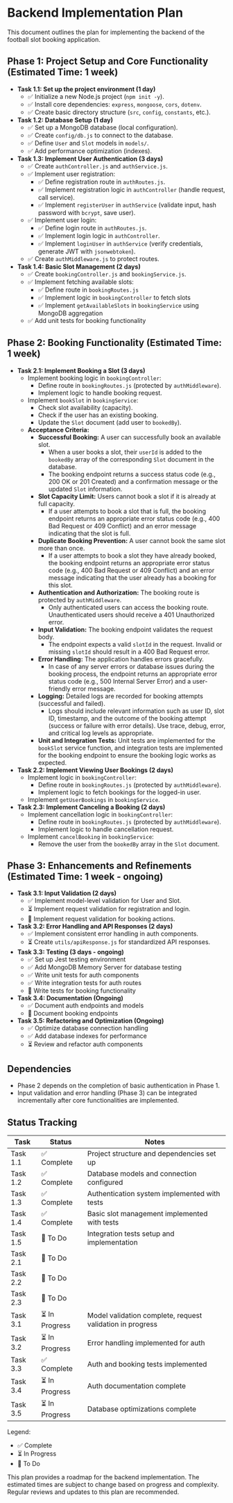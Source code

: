 # Backend Implementation Plan

This document outlines the plan for implementing the backend of the football slot booking application.

## Phase 1: Project Setup and Core Functionality (Estimated Time: 1 week)

*   **Task 1.1: Set up the project environment (1 day)**
    *   ✅ Initialize a new Node.js project (`npm init -y`).
    *   ✅ Install core dependencies: `express`, `mongoose`, `cors`, `dotenv`.
    *   ✅ Create basic directory structure (`src`, `config`, `constants`, etc.).
*   **Task 1.2: Database Setup (1 day)**
    *   ✅ Set up a MongoDB database (local configuration).
    *   ✅ Create `config/db.js` to connect to the database.
    *   ✅ Define `User` and `Slot` models in `models/`.
    *   ✅ Add performance optimization (indexes).
*   **Task 1.3: Implement User Authentication (3 days)**
    *   ✅ Create `authController.js` and `authService.js`.
    *   ✅ Implement user registration:
        *   ✅ Define registration route in `authRoutes.js`.
        *   ✅ Implement registration logic in `authController` (handle request, call service).
        *   ✅ Implement `registerUser` in `authService` (validate input, hash password with `bcrypt`, save user).
    *   ✅ Implement user login:
        *   ✅ Define login route in `authRoutes.js`.
        *   ✅ Implement login logic in `authController`.
        *   ✅ Implement `loginUser` in `authService` (verify credentials, generate JWT with `jsonwebtoken`).
    *   ✅ Create `authMiddleware.js` to protect routes.
*   **Task 1.4: Basic Slot Management (2 days)**
    *   ✅ Create `bookingController.js` and `bookingService.js`.
    *   ✅ Implement fetching available slots:
        *   ✅ Define route in `bookingRoutes.js`
        *   ✅ Implement logic in `bookingController` to fetch slots
        *   ✅ Implement `getAvailableSlots` in `bookingService` using MongoDB aggregation
    *   ✅ Add unit tests for booking functionality

## Phase 2: Booking Functionality (Estimated Time: 1 week)

*   **Task 2.1: Implement Booking a Slot (3 days)**
    *   Implement booking logic in `bookingController`:
        *   Define route in `bookingRoutes.js` (protected by `authMiddleware`).
        *   Implement logic to handle booking request.
    *   Implement `bookSlot` in `bookingService`:
        *   Check slot availability (capacity).
        *   Check if the user has an existing booking.
        *   Update the `Slot` document (add user to `bookedBy`).
    *   **Acceptance Criteria:**
        *   **Successful Booking:** A user can successfully book an available slot.
            *   When a user books a slot, their `userId` is added to the `bookedBy` array of the corresponding `Slot` document in the database.
            *   The booking endpoint returns a success status code (e.g., 200 OK or 201 Created) and a confirmation message or the updated `Slot` information.
        *   **Slot Capacity Limit:**  Users cannot book a slot if it is already at full capacity.
            *   If a user attempts to book a slot that is full, the booking endpoint returns an appropriate error status code (e.g., 400 Bad Request or 409 Conflict) and an error message indicating that the slot is full.
        *   **Duplicate Booking Prevention:** A user cannot book the same slot more than once.
            *   If a user attempts to book a slot they have already booked, the booking endpoint returns an appropriate error status code (e.g., 400 Bad Request or 409 Conflict) and an error message indicating that the user already has a booking for this slot.
        *   **Authentication and Authorization:** The booking route is protected by `authMiddleware`.
            *   Only authenticated users can access the booking route. Unauthenticated users should receive a 401 Unauthorized error.
        *   **Input Validation:** The booking endpoint validates the request body.
            *   The endpoint expects a valid `slotId` in the request. Invalid or missing `slotId` should result in a 400 Bad Request error.
        *   **Error Handling:** The application handles errors gracefully.
            *   In case of any server errors or database issues during the booking process, the endpoint returns an appropriate error status code (e.g., 500 Internal Server Error) and a user-friendly error message.
        *   **Logging:**  Detailed logs are recorded for booking attempts (successful and failed).
            *   Logs should include relevant information such as user ID, slot ID, timestamp, and the outcome of the booking attempt (success or failure with error details). Use trace, debug, error, and critical log levels as appropriate.
        *   **Unit and Integration Tests:** Unit tests are implemented for the `bookSlot` service function, and integration tests are implemented for the booking endpoint to ensure the booking logic works as expected.
*   **Task 2.2: Implement Viewing User Bookings (2 days)**
    *   Implement logic in `bookingController`:
        *   Define route in `bookingRoutes.js` (protected by `authMiddleware`).
        *   Implement logic to fetch bookings for the logged-in user.
    *   Implement `getUserBookings` in `bookingService`.
*   **Task 2.3: Implement Canceling a Booking (2 days)**
    *   Implement cancellation logic in `bookingController`:
        *   Define route in `bookingRoutes.js` (protected by `authMiddleware`).
        *   Implement logic to handle cancellation request.
    *   Implement `cancelBooking` in `bookingService`:
        *   Remove the user from the `bookedBy` array in the `Slot` document.

## Phase 3: Enhancements and Refinements (Estimated Time: 1 week - ongoing)

*   **Task 3.1: Input Validation (2 days)**
    *   ✅ Implement model-level validation for User and Slot.
    *   ⏳ Implement request validation for registration and login.
    *   🔲 Implement request validation for booking actions.
*   **Task 3.2: Error Handling and API Responses (2 days)**
    *   ✅ Implement consistent error handling in auth components.
    *   ⏳ Create `utils/apiResponse.js` for standardized API responses.
*   **Task 3.3: Testing (3 days - ongoing)**
    *   ✅ Set up Jest testing environment
    *   ✅ Add MongoDB Memory Server for database testing
    *   ✅ Write unit tests for auth components
    *   ✅ Write integration tests for auth routes
    *   🔲 Write tests for booking functionality
*   **Task 3.4: Documentation (Ongoing)**
    *   ✅ Document auth endpoints and models
    *   🔲 Document booking endpoints
*   **Task 3.5: Refactoring and Optimization (Ongoing)**
    *   ✅ Optimize database connection handling
    *   ✅ Add database indexes for performance
    *   ⏳ Review and refactor auth components

## Dependencies

*   Phase 2 depends on the completion of basic authentication in Phase 1.
*   Input validation and error handling (Phase 3) can be integrated incrementally after core functionalities are implemented.

## Status Tracking

| Task | Status | Notes |
|---|---|---|
| Task 1.1 | ✅ Complete | Project structure and dependencies set up |
| Task 1.2 | ✅ Complete | Database models and connection configured |
| Task 1.3 | ✅ Complete | Authentication system implemented with tests |
| Task 1.4 | ✅ Complete | Basic slot management implemented with tests |
| Task 1.5 | 🔲 To Do | Integration tests setup and implementation |
| Task 2.1 | 🔲 To Do |  |
| Task 2.2 | 🔲 To Do |  |
| Task 2.3 | 🔲 To Do |  |
| Task 3.1 | ⏳ In Progress | Model validation complete, request validation in progress |
| Task 3.2 | ⏳ In Progress | Error handling implemented for auth |
| Task 3.3 | ✅ Complete | Auth and booking tests implemented |
| Task 3.4 | ⏳ In Progress | Auth documentation complete |
| Task 3.5 | ⏳ In Progress | Database optimizations complete |

Legend:
- ✅ Complete
- ⏳ In Progress
- 🔲 To Do

This plan provides a roadmap for the backend implementation. The estimated times are subject to change based on progress and complexity. Regular reviews and updates to this plan are recommended.
